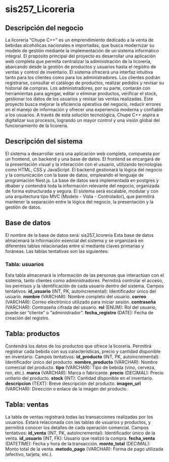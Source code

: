 # sis257_Licoreria
## Descripción del negocio
La licorería “Chupe C++” es un emprendimiento dedicado a la venta de bebidas alcohólicas nacionales e importadas, que busca modernizar su modelo de gestión mediante la implementación de un sistema informático integral.
El propósito principal del proyecto es desarrollar una aplicación web completa que permita centralizar la administración de la licorería, abarcando desde la gestión de productos y usuarios hasta el registro de ventas y control de inventario.
El sistema ofrecerá una interfaz intuitiva tanto para los clientes como para los administradores. Los clientes podrán registrarse, consultar el catálogo de productos, realizar pedidos y revisar su historial de compras. Los administradores, por su parte, contarán con herramientas para agregar, editar o eliminar productos, verificar el stock, gestionar los datos de los usuarios y revisar las ventas realizadas.
Este proyecto busca mejorar la eficiencia operativa del negocio, reducir errores en el manejo de información y ofrecer una experiencia moderna y confiable a los usuarios. A través de esta solución tecnológica, Chupe C++ aspira a digitalizar sus procesos, logrando un mayor control y una visión global del funcionamiento de la licorería.
## Descripción del sistema
El sistema a desarrollar será una aplicación web completa, compuesta por un frontend, un backend y una base de datos.
El frontend se encargará de la presentación visual y la interacción con el usuario, utilizando tecnologías como HTML, CSS y JavaScript.
El backend gestionará la lógica del negocio y la comunicación con la base de datos, empleando el lenguaje de programación Nest.js.
La base de datos será implementada en postgres y dbaber y contendrá toda la información relevante del negocio, organizada de forma estructurada y segura.
El sistema será escalable, modular y con una arquitectura tipo MVC (Modelo - Vista - Controlador), que permitirá mantener la separación entre la lógica del negocio, la presentación y la gestión de datos.
## Base de datos
El nombre de la base de datos será: sis257_licoreria
Esta base de datos almacenará la información esencial del sistema y se organizará en diferentes tablas relacionadas entre sí mediante claves primarias y foráneas. Las tablas tentativas son las siguientes:
### Tabla: usuarios
Esta tabla almacenará la información de las personas que interactúan con el sistema, tanto clientes como administradores. Permitirá controlar el acceso, los permisos y la identificación de cada usuario dentro del sistema.
Campos tentativos:
**id_usuario** (INT, PK, autoincremental): Identificador único del usuario.
**nombre** (VARCHAR): Nombre completo del usuario.
**correo** (VARCHAR): Correo electrónico utilizado para iniciar sesión.
**contraseña** (VARCHAR): Contraseña cifrada del usuario.
**rol** (ENUM): Rol del usuario, puede ser “cliente” o “administrador”.
**fecha_registro** (DATE): Fecha de creación del registro.
## Tabla: productos
Contendrá los datos de los productos que ofrece la licorería. Permitirá registrar cada bebida con sus características, precio y cantidad disponible en inventario.
Campos tentativos:
**id_producto** (INT, PK, autoincremental): Identificador único del producto.
**nombre_producto** (VARCHAR): Nombre comercial del producto.
**tipo** (VARCHAR): Tipo de bebida (vino, cerveza, ron, etc.).
**marca** (VARCHAR): Marca o fabricante.
**precio** (DECIMAL): Precio unitario del producto.
**stock** (INT): Cantidad disponible en el inventario.
**descripcion** (TEXT): Breve descripción del producto.
**imagen_url** (VARCHAR): Dirección o enlace de la imagen del producto.
## Tabla: ventas
La tabla de ventas registrará todas las transacciones realizadas por los usuarios. Estará relacionada con las tablas de usuarios y productos, y permitirá conocer los detalles de cada operación comercial.
Campos tentativos:
**id_venta** (INT, PK, autoincremental): Identificador único de la venta.
**id_usuario** (INT, FK): Usuario que realizó la compra.
**fecha_venta** (DATETIME): Fecha y hora de la transacción.
**monto_total** (DECIMAL): Monto total de la venta.
**metodo_pago** (VARCHAR): Forma de pago utilizada (efectivo, tarjeta, etc.).


